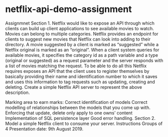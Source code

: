 # netflix-api-demo-assignment
Assignmnet 
Section 1.
Netflix would like to expose an API through which clients can build up client applications to see
available movies to watch. Movies can belong to multiple categories. Netflix provides an
endpoint for clients to suggest new movies that Netflix can look into adding to their directory. A
movie suggested by a client is marked as “suggested” while a Netflix original is marked as an
“original”. When a client system queries for available movies, it specifies the category id as a
path variable and a type (original or suggested) as a request parameter and the server
responds with a list of movies matching the request. To be able to do all this Netflix requires
exposes an API that the client uses to register themselves by basically providing their name and
identification number to which it saves and uses this information to tag requests such as
updating, creating and deleting.
Create a simple Netflix API server to represent the above description.

Marking area to earn marks:
Correct identification of models
Correct modelling of relationships between the models that you come up with.
Enforcing that update, delete only apply to one owns’ content
Implementation of SQL persistence layer
Good error handling.
Section 2.
Model a simple Netflix client to consume your server.
Instructions
Groups of 4
Presentation date: 9th August 2019.

